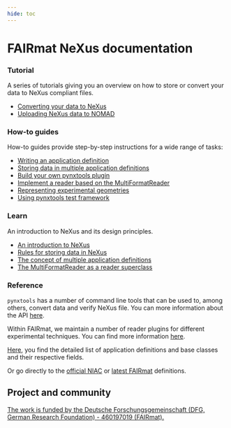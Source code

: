 ```yaml
---
hide: toc
---
```


# FAIRmat NeXus documentation

<!-- A single sentence that says what the product is, succinctly and memorably -->

<!-- A paragraph of one to three short sentences, that describe what the product does. -->

<!-- A third paragraph of similar length, this time explaining what need the product meets -->

<!-- Finally, a paragraph that describes whom the product is useful for. -->

<div markdown="block" class="home-grid">
<div markdown="block">

### Tutorial

A series of tutorials giving you an overview on how to store or convert your data to NeXus compliant files.

- [Converting your data to NeXus](tutorial/converting-data-to-nexus.md)
- [Uploading NeXus data to NOMAD](tutorial/nexus-to-nomad.md)

</div>
<div markdown="block">

### How-to guides

How-to guides provide step-by-step instructions for a wide range of tasks:

- [Writing an application definition](how-tos/writing-an-appdef.md)
- [Storing data in multiple application definitions](how-tos/using-multiple-appdefs.md)
- [Build your own pynxtools plugin](how-tos/build-a-plugin.md)
- [Implement a reader based on the MultiFormatReader](how-tos/use-multi-format-reader.md)
- [Representing experimental geometries](how-tos/transformations.md)
- [Using pynxtools test framework](how-tos/using-pynxtools-test-framework.md)


</div>

<div markdown="block">

### Learn

An introduction to NeXus and its design principles.

- [An introduction to NeXus](learn/nexus-primer.md)
- [Rules for storing data in NeXus](learn/nexus-rules.md)
- [The concept of multiple application definitions](learn/multiple-appdefs.md)
- [The MultiFormatReader as a reader superclass](learn/multi-format-reader.md)

</div>
<div markdown="block">

### Reference

`pynxtools` has a number of command line tools that can be used to, among others, convert data and verify NeXus file. You can more information about the
API [here](reference/cli-api.md).

Within FAIRmat, we maintain a number of reader plugins for different experimental techniques. You can find more information [here](reference/plugins.md).

[Here](reference/definitions.md), you find the detailed list of application definitions and base classes and their respective fields.

Or go directly to the [official NIAC](https://manual.nexusformat.org/classes/index.html)
 or [latest FAIRmat](https://fairmat-nfdi.github.io/nexus_definitions/) definitions.

</div>
</div>

<h2>Project and community</h2>

[The work is funded by the Deutsche Forschungsgemeinschaft (DFG, German Research Foundation) - 460197019 (FAIRmat).](https://gepris.dfg.de/gepris/projekt/460197019?language=en)